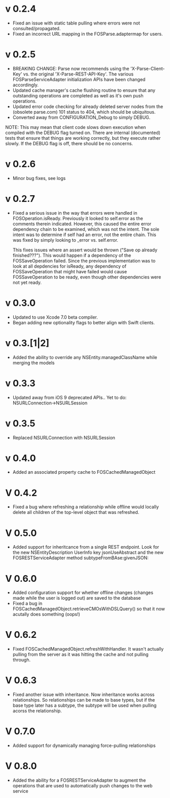 # v 0.2.4

* Fixed an issue with static table pulling where errors were not consulted/propagated.
* Fixed an incorrect URL mapping in the FOSParse.adaptermap for users.

# v 0.2.5

* BREAKING CHANGE: Parse now recommends using the 'X-Parse-Client-Key' vs. the original 'X-Parse-REST-API-Key'.  The various FOSParseServiceAdapter initialization APIs have been changed accordingly.
* Updated cache manager's cache flushing routine to ensure that any outstanding operations are completed as well as it's own push operations.
* Updated error code checking for already deleted server nodes from the (obsolete parse.com) 101 status to 404, which should be ubiquitous.
* Converted away from CONFIGURATION_Debug to simply DEBUG.

NOTE: This may mean that client code slows down execution when compiled with the DEBUG flag turned on. There are internal (documented) tests that ensure that things are working correctly, but they execute rather slowly. If the DEBUG flag is off, there should be no concerns.

# v 0.2.6

* Minor bug fixes, see logs

# v 0.2.7

* Fixed a serious issue in the way that errors were handled in FOSOperation.isReady.  Previously it looked to self.error as the comments therein indicated.  However, this caused the entire error dependency chain to be examined, which was not the intent.  The sole intent was to determine if self had an error, not the entire chain.  This was fixed by simply looking to _error vs. self.error.

  This fixes issues where an assert would be thrown ("Save op already finished???").  This would happen if a dependency of the FOSSaveOperation failed.  Since the previous implementation was to look at all depdencies for isReady, any dependency of FOSSaveOperation that might have failed would cause FOSSaveOperation to be ready, even though other dependencies were not yet ready.

# v 0.3.0

* Updated to use Xcode 7.0 beta compiler. 
* Began adding new optionality flags to better align with Swift clients.

# v 0.3.[1|2]

* Added the ability to override any NSEntity.managedClassName while merging the models

# v 0.3.3

* Updated away from iOS 9 deprecated APIs..  Yet to do: NSURLConnection->NSURLSession 

# v 0.3.5

* Replaced NSURLConnection with NSURLSession

# v 0.4.0

* Added an associated property cache to FOSCachedManagedObject

# V 0.4.2

* Fixed a bug where refreshing a relationship while offline would locally delete all children of the top-level object that was refreshed.

# V 0.5.0

* Added support for inheritcance from a single REST endpoint. Look for the new NSEntityDescription UserInfo key jsonUseAbstract and the new FOSRESTServiceAdapter method subtypeFromBAse:givenJSON:

# V 0.6.0

* Added configuration support for whether offline changes (changes made while the user is logged out) are saved to the database
* Fixed a bug in FOSCachedManagedObject.retrieveCMOsWithDSLQuery() so that it now acutally does something (oops!)

# V 0.6.2

* Fixed FOSCachedManagedObject.refreshWithHandler.  It wasn't actually pulling from the server as it was hitting the cache and not pulling through.

# V 0.6.3

* Fixed another issue with inheritance. Now inheritance works across relationships.  So relationships can be made to base types, but if the base type later has a subtype, the subtype will be used when pulling acorss the relationship.

# V 0.7.0

* Added support for dynamically managing force-pulling relationships

# V 0.8.0

* Added the ability for a FOSRESTServiceAdapter to augment the operations that are used to automatically push changes to the web service
